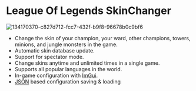 # League Of Legends SkinChanger
![134170370-c827d712-fcc7-432f-b9f8-96678b0c9bf6](https://github.com/user-attachments/assets/fc379363-05db-42d8-ad28-3a5ab36fc331)

- Change the skin of your champion, your ward, other champions, towers, minions, and jungle monsters in the game.
- Automatic skin database update.
- Support for spectator mode.
- Change skins anytime and unlimited times in a single game.
- Supports all popular languages ​​in the world.
- In-game configuration with [ImGui](https://github.com/ocornut/imgui).
- [JSON](https://github.com/nlohmann/json) based configuration saving & loading
